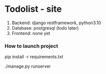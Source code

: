 # Todolist - site

1. Backend: django restframework, python3.10
2. Database: postgresql (todo later)
3. Frontend: none yet

### How to launch project
pip install -r requirements.txt

./manage.py runserver
